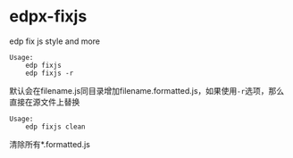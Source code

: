 edpx-fixjs
==========

edp fix js style and more

    Usage:
        edp fixjs
        edp fixjs -r

默认会在filename.js同目录增加filename.formatted.js，如果使用`-r`选项，那么直接在源文件上替换

    Usage:
        edp fixjs clean

清除所有*.formatted.js